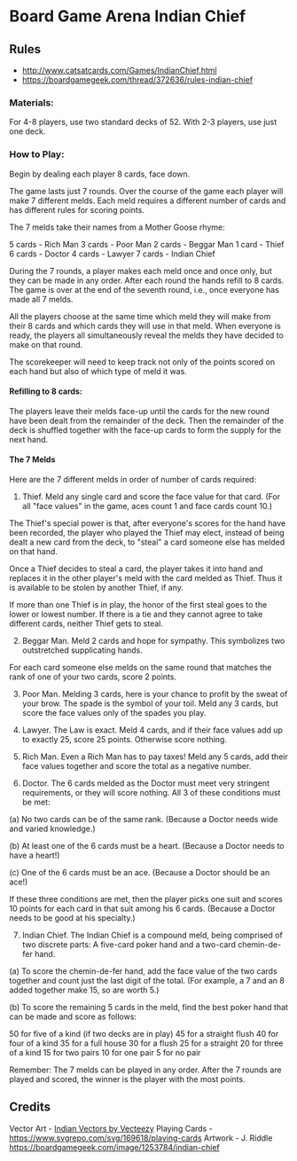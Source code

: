 Board Game Arena Indian Chief
=============================

Rules
-----
* http://www.catsatcards.com/Games/IndianChief.html
* https://boardgamegeek.com/thread/372636/rules-indian-chief


### Materials:

For 4-8 players, use two standard decks of 52. With 2-3 players, use just one deck.

### How to Play:

Begin by dealing each player 8 cards, face down.

The game lasts just 7 rounds. Over the course of the game each player will make 7 different melds. Each meld requires a different number of cards and has different rules for scoring points.

The 7 melds take their names from a Mother Goose rhyme:

5 cards - Rich Man
3 cards - Poor Man
2 cards - Beggar Man
1 card - Thief
6 cards - Doctor
4 cards - Lawyer
7 cards - Indian Chief

During the 7 rounds, a player makes each meld once and once only, but they can be made in any order. After each round the hands refill to 8 cards. The game is over at the end of the seventh round, i.e., once everyone has made all 7 melds.

All the players choose at the same time which meld they will make from their 8 cards and which cards they will use in that meld. When everyone is ready, the players all simultaneously reveal the melds they have decided to make on that round.

The scorekeeper will need to keep track not only of the points scored on each hand but also of which type of meld it was.

#### Refilling to 8 cards:

The players leave their melds face-up until the cards for the new round have been dealt from the remainder of the deck. Then the remainder of the deck is shuffled together with the face-up cards to form the supply for the next hand.

#### The 7 Melds

Here are the 7 different melds in order of number of cards required:

1. Thief. Meld any single card and score the face value for that card. (For all "face values" in the game, aces count 1 and face cards count 10.)

The Thief's special power is that, after everyone's scores for the hand have been recorded, the player who played the Thief may elect, instead of being dealt a new card from the deck, to "steal" a card someone else has melded on that hand.

Once a Thief decides to steal a card, the player takes it into hand and replaces it in the other player's meld with the card melded as Thief. Thus it is available to be stolen by another Thief, if any.

If more than one Thief is in play, the honor of the first steal goes to the lower or lowest number. If there is a tie and they cannot agree to take different cards, neither Thief gets to steal.

2. Beggar Man. Meld 2 cards and hope for sympathy. This symbolizes two outstretched supplicating hands.

For each card someone else melds on the same round that matches the rank of one of your two cards, score 2 points.

3. Poor Man. Melding 3 cards, here is your chance to profit by the sweat of your brow. The spade is the symbol of your toil. Meld any 3 cards, but score the face values only of the spades you play.

4. Lawyer. The Law is exact. Meld 4 cards, and if their face values add up to exactly 25, score 25 points. Otherwise score nothing.

5. Rich Man. Even a Rich Man has to pay taxes! Meld any 5 cards, add their face values together and score the total as a negative number.

6. Doctor. The 6 cards melded as the Doctor must meet very stringent requirements, or they will score nothing. All 3 of these conditions must be met:

(a) No two cards can be of the same rank. (Because a Doctor needs wide and varied knowledge.)

(b) At least one of the 6 cards must be a heart. (Because a Doctor needs to have a heart!)

(c) One of the 6 cards must be an ace. (Because a Doctor should be an ace!)

If these three conditions are met, then the player picks one suit and scores 10 points for each card in that suit among his 6 cards. (Because a Doctor needs to be good at his specialty.)

7. Indian Chief. The Indian Chief is a compound meld, being comprised of two discrete parts: A five-card poker hand and a two-card chemin-de-fer hand.

(a) To score the chemin-de-fer hand, add the face value of the two cards together and count just the last digit of the total. (For example, a 7 and an 8 added together make 15, so are worth 5.)

(b) To score the remaining 5 cards in the meld, find the best poker hand that can be made and score as follows:

50 for five of a kind (if two decks are in play)
45 for a straight flush
40 for four of a kind
35 for a full house
30 for a flush
25 for a straight
20 for three of a kind
15 for two pairs
10 for one pair
5 for no pair

Remember: The 7 melds can be played in any order. After the 7 rounds are played and scored, the winner is the player with the most points.

Credits
-----
Vector Art - <a href="https://www.vecteezy.com/free-vector/indian">Indian Vectors by Vecteezy</a>
Playing Cards - https://www.svgrepo.com/svg/169618/playing-cards
Artwork - J. Riddle https://boardgamegeek.com/image/1253784/indian-chief